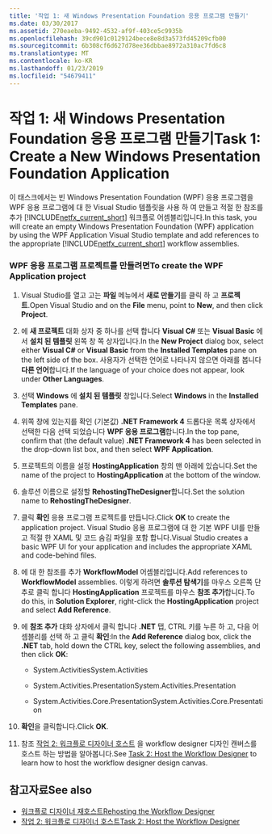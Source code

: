 ```yaml
---
title: '작업 1: 새 Windows Presentation Foundation 응용 프로그램 만들기'
ms.date: 03/30/2017
ms.assetid: 270eaeba-9492-4532-af9f-403ce5c9935b
ms.openlocfilehash: 39cd901c0129124bece8e8d3a573fd45209cfb00
ms.sourcegitcommit: 6b308cf6d627d78ee36dbbae8972a310ac7fd6c8
ms.translationtype: MT
ms.contentlocale: ko-KR
ms.lasthandoff: 01/23/2019
ms.locfileid: "54679411"
---
```

# <a name="task-1-create-a-new-windows-presentation-foundation-application"></a><span data-ttu-id="c477e-102">작업 1: 새 Windows Presentation Foundation 응용 프로그램 만들기</span><span class="sxs-lookup"><span data-stu-id="c477e-102">Task 1: Create a New Windows Presentation Foundation Application</span></span>
<span data-ttu-id="c477e-103">이 태스크에서는 빈 Windows Presentation Foundation (WPF) 응용 프로그램을 WPF 응용 프로그램에 대 한 Visual Studio 템플릿을 사용 하 여 만들고 적절 한 참조를 추가 [!INCLUDE[netfx_current_short](../../../includes/netfx-current-short-md.md)] 워크플로 어셈블리입니다.</span><span class="sxs-lookup"><span data-stu-id="c477e-103">In this task, you will create an empty Windows Presentation Foundation (WPF) application by using the WPF Application Visual Studio template and add references to the appropriate [!INCLUDE[netfx_current_short](../../../includes/netfx-current-short-md.md)] workflow assemblies.</span></span>  
  
### <a name="to-create-the-wpf-application-project"></a><span data-ttu-id="c477e-104">WPF 응용 프로그램 프로젝트를 만들려면</span><span class="sxs-lookup"><span data-stu-id="c477e-104">To create the WPF Application project</span></span>  
  
1.  <span data-ttu-id="c477e-105">Visual Studio를 열고 고는 **파일** 메뉴에서 **새로 만들기**를 클릭 하 고 **프로젝트**.</span><span class="sxs-lookup"><span data-stu-id="c477e-105">Open Visual Studio and on the **File** menu, point to **New**, and then click **Project**.</span></span>  
  
2.  <span data-ttu-id="c477e-106">에 **새 프로젝트** 대화 상자 중 하나를 선택 합니다 **Visual C#**  또는 **Visual Basic** 에서 **설치 된 템플릿** 왼쪽 창 쪽 상자입니다.</span><span class="sxs-lookup"><span data-stu-id="c477e-106">In the **New Project** dialog box, select either **Visual C#** or **Visual Basic** from the **Installed Templates** pane on the left side of the box.</span></span> <span data-ttu-id="c477e-107">사용자가 선택한 언어로 나타나지 않으면 아래를 봅니다 **다른 언어**합니다.</span><span class="sxs-lookup"><span data-stu-id="c477e-107">If the language of your choice does not appear, look under **Other Languages**.</span></span>  
  
3.  <span data-ttu-id="c477e-108">선택 **Windows** 에 **설치 된 템플릿** 창입니다.</span><span class="sxs-lookup"><span data-stu-id="c477e-108">Select **Windows** in the **Installed Templates** pane.</span></span>  
  
4.  <span data-ttu-id="c477e-109">위쪽 창에 있는지를 확인 (기본값) **.NET Framework 4** 드롭다운 목록 상자에서 선택한 다음 선택 되었습니다 **WPF 응용 프로그램**합니다.</span><span class="sxs-lookup"><span data-stu-id="c477e-109">In the top pane, confirm that (the default value) **.NET Framework 4** has been selected in the drop-down list box, and then select **WPF Application**.</span></span>  
  
5.  <span data-ttu-id="c477e-110">프로젝트의 이름을 설정 **HostingApplication** 창의 맨 아래에 있습니다.</span><span class="sxs-lookup"><span data-stu-id="c477e-110">Set the name of the project to **HostingApplication** at the bottom of the window.</span></span>  
  
6.  <span data-ttu-id="c477e-111">솔루션 이름으로 설정할 **RehostingTheDesigner**합니다.</span><span class="sxs-lookup"><span data-stu-id="c477e-111">Set the solution name to **RehostingTheDesigner**.</span></span>  
  
7.  <span data-ttu-id="c477e-112">클릭 **확인** 응용 프로그램 프로젝트를 만듭니다.</span><span class="sxs-lookup"><span data-stu-id="c477e-112">Click **OK** to create the application project.</span></span> <span data-ttu-id="c477e-113">Visual Studio 응용 프로그램에 대 한 기본 WPF UI를 만들고 적절 한 XAML 및 코드 숨김 파일을 포함 합니다.</span><span class="sxs-lookup"><span data-stu-id="c477e-113">Visual Studio creates a basic WPF UI for your application and includes the appropriate XAML and code-behind files.</span></span>  
  
8.  <span data-ttu-id="c477e-114">에 대 한 참조를 추가 **WorkflowModel** 어셈블리입니다.</span><span class="sxs-lookup"><span data-stu-id="c477e-114">Add references to **WorkflowModel** assemblies.</span></span> <span data-ttu-id="c477e-115">이렇게 하려면 **솔루션 탐색기**를 마우스 오른쪽 단추로 클릭 합니다 **HostingApplication** 프로젝트를 마우스 **참조 추가**합니다.</span><span class="sxs-lookup"><span data-stu-id="c477e-115">To do this, in **Solution Explorer**, right-click the **HostingApplication** project and select **Add Reference**.</span></span>  
  
9. <span data-ttu-id="c477e-116">에 **참조 추가** 대화 상자에서 클릭 합니다 **.NET** 탭, CTRL 키를 누른 하 고, 다음 어셈블리를 선택 하 고 클릭 **확인**:</span><span class="sxs-lookup"><span data-stu-id="c477e-116">In the **Add Reference** dialog box, click the **.NET** tab, hold down the CTRL key, select the following assemblies, and then click **OK**:</span></span>  
  
    -   <span data-ttu-id="c477e-117">System.Activities</span><span class="sxs-lookup"><span data-stu-id="c477e-117">System.Activities</span></span>  
  
    -   <span data-ttu-id="c477e-118">System.Activities.Presentation</span><span class="sxs-lookup"><span data-stu-id="c477e-118">System.Activities.Presentation</span></span>  
  
    -   <span data-ttu-id="c477e-119">System.Activities.Core.Presentation</span><span class="sxs-lookup"><span data-stu-id="c477e-119">System.Activities.Core.Presentation</span></span>  
  
10. <span data-ttu-id="c477e-120">**확인**을 클릭합니다.</span><span class="sxs-lookup"><span data-stu-id="c477e-120">Click **OK**.</span></span>  
  
11. <span data-ttu-id="c477e-121">참조 [작업 2: 워크플로 디자이너 호스트](../../../docs/framework/windows-workflow-foundation/task-2-host-the-workflow-designer.md) 을 workflow designer 디자인 캔버스를 호스트 하는 방법을 알아봅니다.</span><span class="sxs-lookup"><span data-stu-id="c477e-121">See [Task 2: Host the Workflow Designer](../../../docs/framework/windows-workflow-foundation/task-2-host-the-workflow-designer.md) to learn how to host the workflow designer design canvas.</span></span>  
  
## <a name="see-also"></a><span data-ttu-id="c477e-122">참고자료</span><span class="sxs-lookup"><span data-stu-id="c477e-122">See also</span></span>
- [<span data-ttu-id="c477e-123">워크플로 디자이너 재호스트</span><span class="sxs-lookup"><span data-stu-id="c477e-123">Rehosting the Workflow Designer</span></span>](../../../docs/framework/windows-workflow-foundation/rehosting-the-workflow-designer.md)
- [<span data-ttu-id="c477e-124">작업 2: 워크플로 디자이너 호스트</span><span class="sxs-lookup"><span data-stu-id="c477e-124">Task 2: Host the Workflow Designer</span></span>](../../../docs/framework/windows-workflow-foundation/task-2-host-the-workflow-designer.md)
